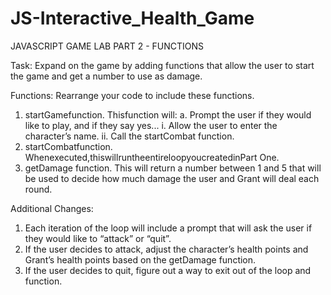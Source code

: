 # JS-Interactive_Health_Game

JAVASCRIPT GAME LAB PART 2 - FUNCTIONS

Task: Expand on the game by adding functions that allow the user to start the game and get a number to use as damage.

Functions:
Rearrange your code to include these functions.
1. startGamefunction. Thisfunction will:
  a. Prompt the user if they would like to play, and if they say yes...
    i. Allow the user to enter the character’s name.
    ii. Call the startCombat function.
2. startCombatfunction. Whenexecuted,thiswillruntheentireloopyoucreatedinPart One.
3. getDamage function. This will return a number between 1 and 5 that will be used to decide how much damage the user and Grant will deal each round.

Additional Changes:
1. Each iteration of the loop will include a prompt that will ask the user if they would like to “attack” or “quit”.
2. If the user decides to attack, adjust the character’s health points and Grant’s health points based on the getDamage function.
3. If the user decides to quit, figure out a way to exit out of the loop and function.
